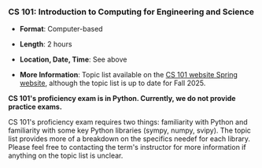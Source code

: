 ### <a name="CS101" class="anchor"></a>CS 101: Introduction to Computing for Engineering and Science

* **Format**:  Computer-based
<!--- -->
* **Length**:  2 hours
<!--- -->
* **Location, Date, Time**:  See above
<!--- -->
<!--- -->
* **More Information**:  Topic list available on the [CS 101 website Spring website](https://uiuc-cs101-sp25.pages.dev/docs/proficiency/), although the topic list is up to date for Fall 2025.

<!--- -->
**CS 101's proficiency exam is in Python. Currently, we do not provide practice exams.**

CS 101's proficiency exam requires two things: familiarity with Python and familiarity with some key Python libraries (sympy, numpy, svipy). The topic list provides more of a breakdown on the specifics needef for each library. Please feel free to contacting the term's instructor for more information if anything on the topic list is unclear.



